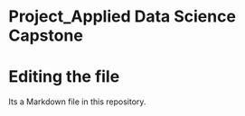 # Project_Applied Data Science Capstone

# Editing the file

Its a Markdown file in this repository.
